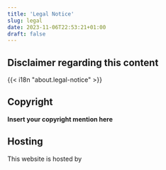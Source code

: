 ```yaml
---
title: 'Legal Notice'
slug: legal
date: 2023-11-06T22:53:21+01:00
draft: false
---
```


## Disclaimer regarding this content

{{< i18n "about.legal-notice" >}}

## Copyright

**Insert your copyright mention here**

## Hosting

This website is hosted by **<insert your hosting provider address here>**

